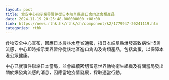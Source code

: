```yaml
---
layout: post
title: 食安中心指示業界暫停從日本岐阜縣進口禽肉及禽類產品
date: 2024-11-19 20:25:48.000000000 +08:00
link: https://news.rthk.hk/rthk/ch/component/k2/1779947-20241119.htm
categories: rthk
---
```


食物安全中心宣布，因應日本農林水產省通報，指日本岐阜縣爆發高致病性H5禽流感，中心即時指示業界暫停從該地區進口禽肉及禽類產品，包括禽蛋，以保障本港公眾健康。

中心已就事件聯絡日本當局，並會繼續密切留意世界動物衞生組織及有關當局發出關於爆發禽流感的消息，因應當地疫情發展，採取適當行動。
